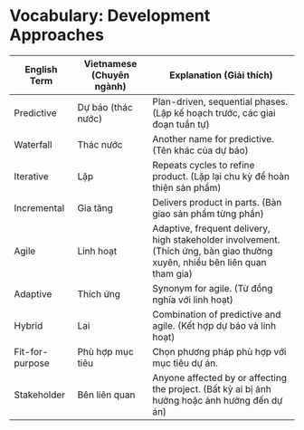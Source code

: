 # Vocabulary: Development Approaches

| English Term     | Vietnamese (Chuyên ngành) | Explanation (Giải thích) |
|------------------|--------------------------|-------------------------|
| Predictive       | Dự báo (thác nước)        | Plan-driven, sequential phases. (Lập kế hoạch trước, các giai đoạn tuần tự) |
| Waterfall        | Thác nước                 | Another name for predictive. (Tên khác của dự báo) |
| Iterative        | Lặp                       | Repeats cycles to refine product. (Lặp lại chu kỳ để hoàn thiện sản phẩm) |
| Incremental      | Gia tăng                  | Delivers product in parts. (Bàn giao sản phẩm từng phần) |
| Agile            | Linh hoạt                 | Adaptive, frequent delivery, high stakeholder involvement. (Thích ứng, bàn giao thường xuyên, nhiều bên liên quan tham gia) |
| Adaptive         | Thích ứng                 | Synonym for agile. (Từ đồng nghĩa với linh hoạt) |
| Hybrid           | Lai                       | Combination of predictive and agile. (Kết hợp dự báo và linh hoạt) |
| Fit-for-purpose  | Phù hợp mục tiêu          | Chọn phương pháp phù hợp với mục tiêu dự án. |
| Stakeholder      | Bên liên quan             | Anyone affected by or affecting the project. (Bất kỳ ai bị ảnh hưởng hoặc ảnh hưởng đến dự án) | 